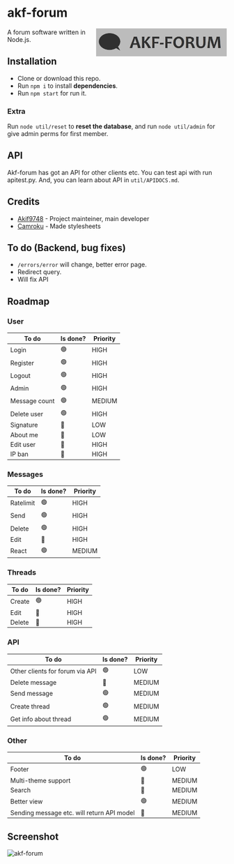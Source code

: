 # akf-forum
<img src="https://raw.githubusercontent.com/Akif9748/akf-forum/main/public/images/logo.jpg" align="right" width="300px" />

A forum software written in Node.js.

## Installation
- Clone or download this repo.
- Run `npm i` to install **dependencies**.
- Run `npm start` for run it. 

### Extra
Run `node util/reset` to **reset the database**, and run `node util/admin` for give admin perms for first member.

## API
Akf-forum has got an API for other clients etc. You can test api with run apitest.py.
And, you can learn about API in `util/APIDOCS.md`.

## Credits
* [Akif9748](https://github.com/Akif9748) - Project mainteiner, main developer
* [Camroku](https://github.com/Camroku) - Made stylesheets

## To do (Backend, bug fixes) 
- `/errors/error` will change, better error page.
- Redirect query.
- Will fix API

## Roadmap
### User
| To do | Is done? | Priority |
| ----- | -------- | -------- |
| Login | 🟢 | HIGH |
| Register | 🟢 | HIGH |
| Logout | 🟢 | HIGH |
| Admin | 🟢 | HIGH |
| Message count | 🟢 | MEDIUM |
| Delete user | 🟢 | HIGH |
| Signature | 🔴 | LOW |
| About me | 🔴 | LOW |
| Edit user | 🔴 | HIGH |
| IP ban | 🔴 | HIGH |

### Messages
| To do | Is done? | Priority |
| ----- | -------- | -------- |
| Ratelimit | 🟢 | HIGH |
| Send | 🟢 | HIGH |
| Delete | 🟢 | HIGH |
| Edit | 🔴 | HIGH |
| React | 🟢 | MEDIUM |

### Threads
| To do | Is done? | Priority |
| ----- | -------- | -------- |
| Create | 🟢 | HIGH |
| Edit | 🔴 | HIGH |
| Delete | 🔴 | HIGH |

### API
| To do | Is done? | Priority |
| ----- | -------- | -------- |
| Other clients for forum via API | 🟢 | LOW |
| Delete message | 🔴 | MEDIUM |
| Send message | 🟢 | MEDIUM |
| Create thread | 🟢 | MEDIUM |
| Get info about thread | 🟢 | MEDIUM |

### Other
| To do | Is done? | Priority |
| ----- | -------- | -------- |
| Footer | 🟢 | LOW |
| Multi-theme support | 🔴 | MEDIUM |
| Search | 🔴 | MEDIUM |
| Better view | 🟢 | MEDIUM |
| Sending message etc. will return API model | 🔴 | MEDIUM |

## Screenshot
![akf-forum](https://user-images.githubusercontent.com/70021050/160255959-ef216cba-1348-4d4b-9347-fe67e21348e7.png)
